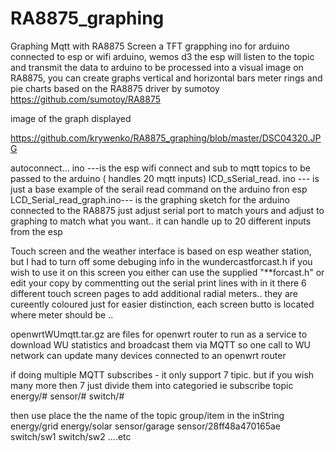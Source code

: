 # RA8875_graphing
Graphing  Mqtt with RA8875 Screen
a TFT grapphing ino for arduino connected to esp or wifi arduino, wemos d3 
 the esp  will listen to the topic and transmit the  data to  arduino to be processed into a visual image on RA8875, 
 you can create graphs vertical and horizontal bars  meter rings and pie charts  based on the  RA8875 driver by sumotoy 
 https://github.com/sumotoy/RA8875
 
 image of the graph displayed 
 
 https://github.com/krywenko/RA8875_graphing/blob/master/DSC04320.JPG

autoconnect... ino ---is the esp wifi connect and sub to mqtt topics to be passed to the arduino ( handles 20 mqtt inputs)
lCD_sSerial_read. ino --- is just a  base example of the serail read command on the arduino fron esp 
LCD_Serial_read_graph.ino--- is the graphing sketch for the  arduino connected to the RA8875  just adjust  serial port to match yours and adjust to graphing to match what you want.. it can handle up to 20 different  inputs from the esp


Touch screen and the weather interface  is based on esp weather station, but  I had to turn off some debuging info in the wundercastforcast.h  if you wish to  use it on this screen you either can use the supplied "**forcast.h" or edit your copy by commentting out the serial print lines with in it 
 there 6 different touch screen pages  to add additional radial meters..  they are cureently coloured  just for easier distinction, each screen butto is located where meter should be ..
 
 
 openwrtWUmqtt.tar.gz are files for openwrt router to  run as a service to download WU statistics and broadcast them via MQTT so one call to WU network can update many devices  connected to an openwrt router 
 
 if doing multiple MQTT subscribes - it only support 7 tipic. but if you wish many more then 7  just divide them into categoried ie subscribe topic
energy/#
sensor/#
switch/#

then use place the the name of the topic group/item in the inString
energy/grid
energy/solar
sensor/garage
sensor/28ff48a470165ae
switch/sw1
switch/sw2
....etc 
